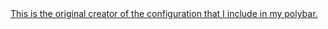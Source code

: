 <!DOCTYPE html>
<html lang="en">
  
  <body>    
    <a href="https://github.com/adi1090x/polybar-themes">This is the original creator of the configuration that I include in my polybar.</a>
  </body>
